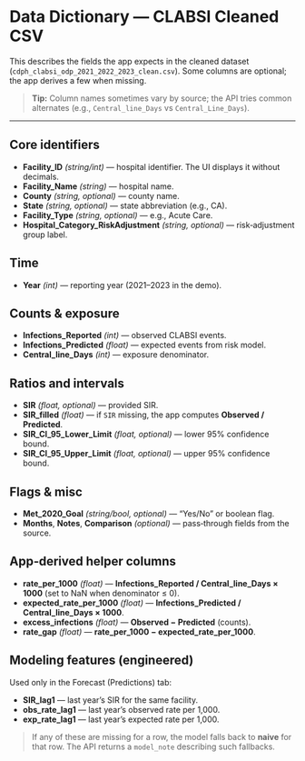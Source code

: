 # Data Dictionary — CLABSI Cleaned CSV

This describes the fields the app expects in the cleaned dataset (`cdph_clabsi_odp_2021_2022_2023_clean.csv`). Some columns are optional; the app derives a few when missing.

> **Tip:** Column names sometimes vary by source; the API tries common alternates (e.g., `Central_line_Days` vs `Central_Line_Days`).

---

## Core identifiers
- **Facility_ID** *(string/int)* — hospital identifier. The UI displays it without decimals.  
- **Facility_Name** *(string)* — hospital name.  
- **County** *(string, optional)* — county name.  
- **State** *(string, optional)* — state abbreviation (e.g., CA).  
- **Facility_Type** *(string, optional)* — e.g., Acute Care.  
- **Hospital_Category_RiskAdjustment** *(string, optional)* — risk‑adjustment group label.

## Time
- **Year** *(int)* — reporting year (2021–2023 in the demo).

## Counts & exposure
- **Infections_Reported** *(int)* — observed CLABSI events.  
- **Infections_Predicted** *(float)* — expected events from risk model.  
- **Central_line_Days** *(int)* — exposure denominator.

## Ratios and intervals
- **SIR** *(float, optional)* — provided SIR.  
- **SIR_filled** *(float)* — if `SIR` missing, the app computes **Observed / Predicted**.  
- **SIR_CI_95_Lower_Limit** *(float, optional)* — lower 95% confidence bound.  
- **SIR_CI_95_Upper_Limit** *(float, optional)* — upper 95% confidence bound.

## Flags & misc
- **Met_2020_Goal** *(string/bool, optional)* — “Yes/No” or boolean flag.  
- **Months**, **Notes**, **Comparison** *(optional)* — pass‑through fields from the source.

## App‑derived helper columns
- **rate_per_1000** *(float)* — **Infections_Reported / Central_line_Days × 1000** (set to NaN when denominator ≤ 0).  
- **expected_rate_per_1000** *(float)* — **Infections_Predicted / Central_line_Days × 1000**.  
- **excess_infections** *(float)* — **Observed − Predicted** (counts).  
- **rate_gap** *(float)* — **rate_per_1000 − expected_rate_per_1000**.

## Modeling features (engineered)
Used only in the Forecast (Predictions) tab:
- **SIR_lag1** — last year’s SIR for the same facility.  
- **obs_rate_lag1** — last year’s observed rate per 1,000.  
- **exp_rate_lag1** — last year’s expected rate per 1,000.

> If any of these are missing for a row, the model falls back to **naive** for that row. The API returns a `model_note` describing such fallbacks.
